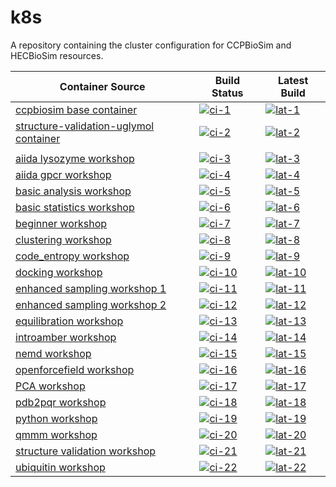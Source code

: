 # k8s
A repository containing the cluster configuration for CCPBioSim and HECBioSim resources.

| Container Source                       | Build Status       | Latest Build          |
| -------------------------------------- | ------------------ | --------------------- |
| [ccpbiosim base container][ln-1]       | [![ci-1]][cil-1]   | [![lat-1]][latl-1]    |
| [structure-validation-uglymol container][ln-2]             | [![ci-2]][cil-2]   | [![lat-2]][latl-2]    |
|                                        |                    |                       |
| [aiida lysozyme workshop][ln-3]        | [![ci-3]][cil-3]   | [![lat-3]][latl-3]    |
| [aiida gpcr workshop][ln-4]            | [![ci-4]][cil-4]   | [![lat-4]][latl-4]    |
| [basic analysis workshop][ln-5]        | [![ci-5]][cil-5]   | [![lat-5]][latl-5]    |
| [basic statistics workshop][ln-6]      | [![ci-6]][cil-6]   | [![lat-6]][latl-6]    |
| [beginner workshop][ln-7]              | [![ci-7]][cil-7]   | [![lat-7]][latl-7]    |
| [clustering workshop][ln-8]            | [![ci-8]][cil-8]   | [![lat-8]][latl-8]    |
| [code_entropy workshop][ln-9]          | [![ci-9]][cil-9]   | [![lat-9]][latl-9]    |
| [docking workshop][ln-10]              | [![ci-10]][cil-10] | [![lat-10]][latl-10]  |
| [enhanced sampling workshop 1][ln-11]  | [![ci-11]][cil-11] | [![lat-11]][latl-11]  |
| [enhanced sampling workshop 2][ln-12]  | [![ci-12]][cil-12] | [![lat-12]][latl-12]  |
| [equilibration workshop][ln-13]        | [![ci-13]][cil-13] | [![lat-13]][latl-13]  |
| [introamber workshop][ln-14]           | [![ci-14]][cil-14] | [![lat-14]][latl-14]  |
| [nemd workshop][ln-15]                 | [![ci-15]][cil-15] | [![lat-15]][latl-15]  |
| [openforcefield workshop][ln-16]       | [![ci-16]][cil-16] | [![lat-16]][latl-16]  |
| [PCA workshop][ln-17]                  | [![ci-17]][cil-17] | [![lat-17]][latl-17]  |
| [pdb2pqr workshop][ln-18]              | [![ci-18]][cil-18] | [![lat-18]][latl-18]  |
| [python workshop][ln-19]               | [![ci-19]][cil-19] | [![lat-19]][latl-19]  |
| [qmmm workshop][ln-20]                 | [![ci-20]][cil-20] | [![lat-20]][latl-20]  |
| [structure validation workshop][ln-21] | [![ci-21]][cil-21] | [![lat-21]][latl-21]  |
| [ubiquitin workshop][ln-22]            | [![ci-22]][cil-22] | [![lat-22]][latl-22]  |

[ln-1]: https://github.com/ccpbiosim/jupyterhub-base
[ci-1]: https://github.com/ccpbiosim/jupyterhub-base/actions/workflows/build.yaml/badge.svg?branch=main
[cil-1]: https://github.com/ccpbiosim/jupyterhub-base/actions/workflows/build.yaml
[lat-1]: https://img.shields.io/badge/dynamic/json?url=https%3A%2F%2Fccpbiosim.github.io%2Fworkshops-dash%2Fworkshop.json&query=%24.containers.jupyterhub-base.latest&labelColor=grey&logo=github&logoColor=white&label=latest&color=purple
[latl-1]: https://github.com/ccpbiosim/jupyterhub-base/pkgs/container/jupyterhub-base

[ln-2]: https://github.com/ccpbiosim/structure-validation-uglymol
[ci-2]: https://github.com/ccpbiosim/structure-validation-uglymol/actions/workflows/build.yaml/badge.svg?branch=main
[cil-2]: https://github.com/ccpbiosim/structure-validation-uglymol/actions/workflows/build.yaml
[lat-2]: https://img.shields.io/badge/dynamic/json?url=https%3A%2F%2Fccpbiosim.github.io%2Fworkshops-dash%2Fworkshop.json&query=%24.containers.structure-validation-uglymol.latest&labelColor=grey&logo=github&logoColor=white&label=latest&color=purple
[latl-2]: https://github.com/ccpbiosim/jupyterhub-base/pkgs/container/structure-validation-uglymol

[ln-3]: https://github.com/ccpbiosim/aiida-lysozyme-workshop
[ci-3]: https://github.com/ccpbiosim/aiida-lysozyme-workshop/actions/workflows/build.yaml/badge.svg?branch=main
[cil-3]: https://github.com/ccpbiosim/aiida-lysozyme-workshop/actions/workflows/build.yaml
[lat-3]: https://img.shields.io/badge/dynamic/json?url=https%3A%2F%2Fccpbiosim.github.io%2Fworkshops-dash%2Fworkshop.json&query=%24.containers.aiida-lysozyme-workshop.latest&labelColor=grey&logo=github&logoColor=white&label=latest&color=purple
[latl-3]: https://github.com/ccpbiosim/jupyterhub-base/pkgs/container/aiida-lysozyme-workshop

[ln-4]: https://github.com/ccpbiosim/aiida-gpcr-workshop
[ci-4]: https://github.com/ccpbiosim/aiida-gpcr-workshop/actions/workflows/build.yaml/badge.svg?branch=main
[cil-4]: https://github.com/ccpbiosim/aiida-gpcr-workshop/actions/workflows/build.yaml
[lat-4]: https://img.shields.io/badge/dynamic/json?url=https%3A%2F%2Fccpbiosim.github.io%2Fworkshops-dash%2Fworkshop.json&query=%24.containers.aiida-gpcr-workshop.latest&labelColor=grey&logo=github&logoColor=white&label=latest&color=purple
[latl-4]: https://github.com/ccpbiosim/jupyterhub-base/pkgs/container/aiida-gpcr-workshop

[ln-5]: https://github.com/ccpbiosim/basic-analysis-workshop
[ci-5]: https://github.com/ccpbiosim/basic-analysis-workshop/actions/workflows/build.yaml/badge.svg?branch=main
[cil-5]: https://github.com/ccpbiosim/basic-analysis-workshop/actions/workflows/build.yaml
[lat-5]: https://img.shields.io/badge/dynamic/json?url=https%3A%2F%2Fccpbiosim.github.io%2Fworkshops-dash%2Fworkshop.json&query=%24.containers.basic-analysis-workshop.latest&labelColor=grey&logo=github&logoColor=white&label=latest&color=purple
[latl-5]: https://github.com/ccpbiosim/jupyterhub-base/pkgs/container/basic-analysis-workshop

[ln-6]: https://github.com/ccpbiosim/basic-statistics-workshop
[ci-6]: https://github.com/ccpbiosim/basic-statistics-workshop/actions/workflows/build.yaml/badge.svg?branch=main
[cil-6]: https://github.com/ccpbiosim/basic-statistics-workshop/actions/workflows/build.yaml
[lat-6]: https://img.shields.io/badge/dynamic/json?url=https%3A%2F%2Fccpbiosim.github.io%2Fworkshops-dash%2Fworkshop.json&query=%24.containers.basic-statistics-workshop.latest&labelColor=grey&logo=github&logoColor=white&label=latest&color=purple
[latl-6]: https://github.com/ccpbiosim/jupyterhub-base/pkgs/container/basic-statistics-workshop

[ln-7]: https://github.com/ccpbiosim/beginners-workshop
[ci-7]: https://github.com/ccpbiosim/beginners-workshop/actions/workflows/build.yaml/badge.svg?branch=main
[cil-7]: https://github.com/ccpbiosim/beginners-workshop/actions/workflows/build.yaml
[lat-7]: https://img.shields.io/badge/dynamic/json?url=https%3A%2F%2Fccpbiosim.github.io%2Fworkshops-dash%2Fworkshop.json&query=%24.containers.beginners-workshop.latest&labelColor=grey&logo=github&logoColor=white&label=latest&color=purple
[latl-7]: https://github.com/ccpbiosim/jupyterhub-base/pkgs/container/beginners-workshop

[ln-8]: https://github.com/ccpbiosim/clustering-workshop
[ci-8]: https://github.com/ccpbiosim/clustering-workshop/actions/workflows/build.yaml/badge.svg?branch=main
[cil-8]: https://github.com/ccpbiosim/clustering-workshop/actions/workflows/build.yaml
[lat-8]: https://img.shields.io/badge/dynamic/json?url=https%3A%2F%2Fccpbiosim.github.io%2Fworkshops-dash%2Fworkshop.json&query=%24.containers.clustering-workshop.latest&labelColor=grey&logo=github&logoColor=white&label=latest&color=purple
[latl-8]: https://github.com/ccpbiosim/jupyterhub-base/pkgs/container/clustering-workshop

[ln-9]: https://github.com/ccpbiosim/codeentropy-workshop
[ci-9]: https://github.com/ccpbiosim/codeentropy-workshop/actions/workflows/build.yaml/badge.svg?branch=main
[cil-9]: https://github.com/ccpbiosim/codeentropy-workshop/actions/workflows/build.yaml
[lat-9]: https://img.shields.io/badge/dynamic/json?url=https%3A%2F%2Fccpbiosim.github.io%2Fworkshops-dash%2Fworkshop.json&query=%24.containers.codeentropy-workshop.latest&labelColor=grey&logo=github&logoColor=white&label=latest&color=purple
[latl-9]: https://github.com/ccpbiosim/jupyterhub-base/pkgs/container/codeentropy-workshop

[ln-10]: https://github.com/ccpbiosim/docking-workshop
[ci-10]: https://github.com/ccpbiosim/docking-workshop/actions/workflows/build.yaml/badge.svg?branch=main
[cil-10]: https://github.com/ccpbiosim/docking-workshop/actions/workflows/build.yaml
[lat-10]: https://img.shields.io/badge/dynamic/json?url=https%3A%2F%2Fccpbiosim.github.io%2Fworkshops-dash%2Fworkshop.json&query=%24.containers.docking-workshop.latest&labelColor=grey&logo=github&logoColor=white&label=latest&color=purple
[latl-10]: https://github.com/ccpbiosim/jupyterhub-base/pkgs/container/docking-workshop

[ln-11]: https://github.com/ccpbiosim/enhanced-sampling-workshop
[ci-11]: https://github.com/ccpbiosim/enhanced-sampling-workshop/actions/workflows/build-container1.yaml/badge.svg?branch=main
[cil-11]: https://github.com/ccpbiosim/enhanced-sampling-workshop/actions/workflows/build.yaml
[lat-11]: https://img.shields.io/badge/dynamic/json?url=https%3A%2F%2Fccpbiosim.github.io%2Fworkshops-dash%2Fworkshop.json&query=%24.containers.enhanced-sampling-workshop-part1.latest&labelColor=grey&logo=github&logoColor=white&label=latest&color=purple
[latl-11]: https://github.com/ccpbiosim/jupyterhub-base/pkgs/container/enhanced-sampling-workshop-part1

[ln-12]: https://github.com/ccpbiosim/enhanced-sampling-workshop
[ci-12]: https://github.com/ccpbiosim/enhanced-sampling-workshop/actions/workflows/build-container2.yaml/badge.svg?branch=main
[cil-12]: https://github.com/ccpbiosim/enhanced-sampling-workshop/actions/workflows/build.yaml
[lat-12]: https://img.shields.io/badge/dynamic/json?url=https%3A%2F%2Fccpbiosim.github.io%2Fworkshops-dash%2Fworkshop.json&query=%24.containers.enhanced-sampling-workshop-part2.latest&labelColor=grey&logo=github&logoColor=white&label=latest&color=purple
[latl-12]: https://github.com/ccpbiosim/jupyterhub-base/pkgs/container/enhanced-sampling-workshop-part2

[ln-13]: https://github.com/ccpbiosim/equilibration-workshop
[ci-13]: https://github.com/ccpbiosim/equilibration-workshop/actions/workflows/build.yaml/badge.svg?branch=main
[cil-13]: https://github.com/ccpbiosim/equilibration-workshop/actions/workflows/build.yaml
[lat-13]: https://img.shields.io/badge/dynamic/json?url=https%3A%2F%2Fccpbiosim.github.io%2Fworkshops-dash%2Fworkshop.json&query=%24.containers.equilibration-workshop.latest&labelColor=grey&logo=github&logoColor=white&label=latest&color=purple
[latl-13]: https://github.com/ccpbiosim/jupyterhub-base/pkgs/container/equilibration-workshop

[ln-14]: https://github.com/ccpbiosim/introamber-workshop
[ci-14]: https://github.com/ccpbiosim/introamber-workshop/actions/workflows/build.yaml/badge.svg?branch=main
[cil-14]: https://github.com/ccpbiosim/introamber-workshop/actions/workflows/build.yaml
[lat-14]: https://img.shields.io/badge/dynamic/json?url=https%3A%2F%2Fccpbiosim.github.io%2Fworkshops-dash%2Fworkshop.json&query=%24.containers.introamber-workshop.latest&labelColor=grey&logo=github&logoColor=white&label=latest&color=purple
[latl-14]: https://github.com/ccpbiosim/jupyterhub-base/pkgs/container/introamber-workshop

[ln-15]: https://github.com/ccpbiosim/nemd-workshop
[ci-15]: https://github.com/ccpbiosim/nemd-workshop/actions/workflows/build.yaml/badge.svg?branch=main
[cil-15]: https://github.com/ccpbiosim/nemd-workshop/actions/workflows/build.yaml
[lat-15]: https://img.shields.io/badge/dynamic/json?url=https%3A%2F%2Fccpbiosim.github.io%2Fworkshops-dash%2Fworkshop.json&query=%24.containers.nemd-workshop.latest&labelColor=grey&logo=github&logoColor=white&label=latest&color=purple
[latl-15]: https://github.com/ccpbiosim/jupyterhub-base/pkgs/container/nemd-workshop

[ln-16]: https://github.com/ccpbiosim/openff-workshop
[ci-16]: https://github.com/ccpbiosim/openff-workshop/actions/workflows/build.yaml/badge.svg?branch=main
[cil-16]: https://github.com/ccpbiosim/openff-workshop/actions/workflows/build.yaml
[lat-16]: https://img.shields.io/badge/dynamic/json?url=https%3A%2F%2Fccpbiosim.github.io%2Fworkshops-dash%2Fworkshop.json&query=%24.containers.openff-workshop.latest&labelColor=grey&logo=github&logoColor=white&label=latest&color=purple
[latl-16]: https://github.com/ccpbiosim/jupyterhub-base/pkgs/container/openff-workshop

[ln-17]: https://github.com/ccpbiosim/pca-workshop
[ci-17]: https://github.com/ccpbiosim/pca-workshop/actions/workflows/build.yaml/badge.svg?branch=main
[cil-17]: https://github.com/ccpbiosim/pca-workshop/actions/workflows/build.yaml
[lat-17]: https://img.shields.io/badge/dynamic/json?url=https%3A%2F%2Fccpbiosim.github.io%2Fworkshops-dash%2Fworkshop.json&query=%24.containers.pca-workshop.latest&labelColor=grey&logo=github&logoColor=white&label=latest&color=purple
[latl-17]: https://github.com/ccpbiosim/jupyterhub-base/pkgs/container/pca-workshop

[ln-18]: https://github.com/ccpbiosim/pdb2pqr-workshop
[ci-18]: https://github.com/ccpbiosim/pdb2pqr-workshop/actions/workflows/build.yaml/badge.svg?branch=main
[cil-18]: https://github.com/ccpbiosim/pdb2pqr-workshop/actions/workflows/build.yaml
[lat-18]: https://img.shields.io/badge/dynamic/json?url=https%3A%2F%2Fccpbiosim.github.io%2Fworkshops-dash%2Fworkshop.json&query=%24.containers.pdb2pqr-workshop.latest&labelColor=grey&logo=github&logoColor=white&label=latest&color=purple
[latl-18]: https://github.com/ccpbiosim/jupyterhub-base/pkgs/container/pdb2pqr-workshop

[ln-19]: https://github.com/ccpbiosim/python-workshop
[ci-19]: https://github.com/ccpbiosim/python-workshop/actions/workflows/build.yaml/badge.svg?branch=main
[cil-19]: https://github.com/ccpbiosim/python-workshop/actions/workflows/build.yaml
[lat-19]: https://img.shields.io/badge/dynamic/json?url=https%3A%2F%2Fccpbiosim.github.io%2Fworkshops-dash%2Fworkshop.json&query=%24.containers.python-workshop.latest&labelColor=grey&logo=github&logoColor=white&label=latest&color=purple
[latl-19]: https://github.com/ccpbiosim/jupyterhub-base/pkgs/container/python-workshop

[ln-20]: https://github.com/ccpbiosim/qmmm-workshop
[ci-20]: https://github.com/ccpbiosim/qmmm-workshop/actions/workflows/build.yaml/badge.svg?branch=main
[cil-20]: https://github.com/ccpbiosim/qmmm-workshop/actions/workflows/build.yaml
[lat-20]: https://img.shields.io/badge/dynamic/json?url=https%3A%2F%2Fccpbiosim.github.io%2Fworkshops-dash%2Fworkshop.json&query=%24.containers.qmmm-workshop.latest&labelColor=grey&logo=github&logoColor=white&label=latest&color=purple
[latl-20]: https://github.com/ccpbiosim/jupyterhub-base/pkgs/container/qmmm-workshop

[ln-21]: https://github.com/ccpbiosim/structure-validation-workshop
[ci-21]: https://github.com/ccpbiosim/structure-validation-workshop/actions/workflows/build.yaml/badge.svg?branch=main
[cil-21]: https://github.com/ccpbiosim/structure-validation-workshop/actions/workflows/build.yaml
[lat-21]: https://img.shields.io/badge/dynamic/json?url=https%3A%2F%2Fccpbiosim.github.io%2Fworkshops-dash%2Fworkshop.json&query=%24.containers.structure-validation-workshop.latest&labelColor=grey&logo=github&logoColor=white&label=latest&color=purple
[latl-21]: https://github.com/ccpbiosim/jupyterhub-base/pkgs/container/structure-validation-workshop

[ln-22]: https://github.com/ccpbiosim/ubiquitin-analysis-workshop
[ci-22]: https://github.com/ccpbiosim/ubiquitin-analysis-workshop/actions/workflows/build.yaml/badge.svg?branch=main
[cil-22]: https://github.com/ccpbiosim/ubiquitin-analysis-workshop/actions/workflows/build.yaml
[lat-22]: https://img.shields.io/badge/dynamic/json?url=https%3A%2F%2Fccpbiosim.github.io%2Fworkshops-dash%2Fworkshop.json&query=%24.containers.ubiquitin-analysis-workshop.latest&labelColor=grey&logo=github&logoColor=white&label=latest&color=purple
[latl-22]: https://github.com/ccpbiosim/jupyterhub-base/pkgs/container/ubiquitin-analysis-workshop
